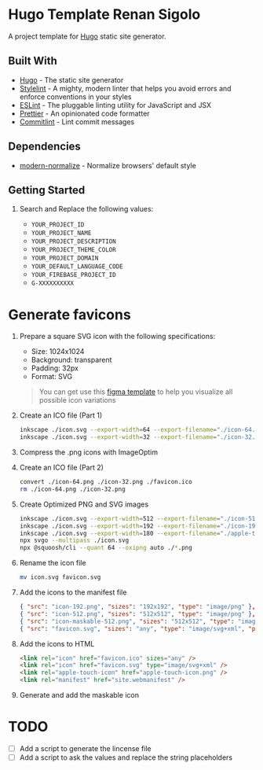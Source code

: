 # Hugo Template Renan Sigolo

A project template for [Hugo](https://gohugo.io/) static site generator.

## Built With

- [Hugo](https://gohugo.io/) - The static site generator
- [Stylelint](https://stylelint.io/) - A mighty, modern linter that helps you avoid errors and enforce conventions in your styles
- [ESLint](https://eslint.org/) - The pluggable linting utility for JavaScript and JSX
- [Prettier](https://prettier.io/) - An opinionated code formatter
- [Commitlint](https://commitlint.js.org/#/) - Lint commit messages

## Dependencies

- [modern-normalize](https://github.com/sindresorhus/modern-normalize.git) - Normalize browsers' default style

## Getting Started

1. Search and Replace the following values:

   - `YOUR_PROJECT_ID`
   - `YOUR_PROJECT_NAME`
   - `YOUR_PROJECT_DESCRIPTION`
   - `YOUR_PROJECT_THEME_COLOR`
   - `YOUR_PROJECT_DOMAIN`
   - `YOUR_DEFAULT_LANGUAGE_CODE`
   - `YOUR_FIREBASE_PROJECT_ID`
   - `G-XXXXXXXXXX`

# Generate favicons

1. Prepare a square SVG icon with the following specifications:

   - Size: 1024x1024
   - Background: transparent
   - Padding: 32px
   - Format: SVG

   > You can get use this [figma template](https://www.figma.com/community/file/867475182694539251) to help you visualize all possible icon variations

1. Create an ICO file (Part 1)

   ```bash
   inkscape ./icon.svg --export-width=64 --export-filename="./icon-64.png"
   inkscape ./icon.svg --export-width=32 --export-filename="./icon-32.png"
   ```

1. Compress the .png icons with ImageOptim

1. Create an ICO file (Part 2)

   ```bash
   convert ./icon-64.png ./icon-32.png ./favicon.ico
   rm ./icon-64.png ./icon-32.png
   ```

1. Create Optimized PNG and SVG images

   ```bash
   inkscape ./icon.svg --export-width=512 --export-filename="./icon-512.png"
   inkscape ./icon.svg --export-width=192 --export-filename="./icon-192.png"
   inkscape ./icon.svg --export-width=180 --export-filename="./apple-touch-icon.png"
   npx svgo --multipass ./icon.svg
   npx @squoosh/cli --quant 64 --oxipng auto ./*.png
   ```

1. Rename the icon file

   ```bash
   mv icon.svg favicon.svg
   ```

1. Add the icons to the manifest file

   ```json
   { "src": "icon-192.png", "sizes": "192x192", "type": "image/png" },
   { "src": "icon-512.png", "sizes": "512x512", "type": "image/png" },
   { "src": "icon-maskable-512.png", "sizes": "512x512", "type": "image/png", "purpose": "maskable" },
   { "src": "favicon.svg", "sizes": "any", "type": "image/svg+xml", "purpose": "any" }
   ```

1. Add the icons to HTML

   ```html
   <link rel="icon" href="favicon.ico" sizes="any" />
   <link rel="icon" href="favicon.svg" type="image/svg+xml" />
   <link rel="apple-touch-icon" href="apple-touch-icon.png" />
   <link rel="manifest" href="site.webmanifest" />
   ```

1. Generate and add the maskable icon

# TODO

- [ ] Add a script to generate the lincense file
- [ ] Add a script to ask the values and replace the string placeholders
